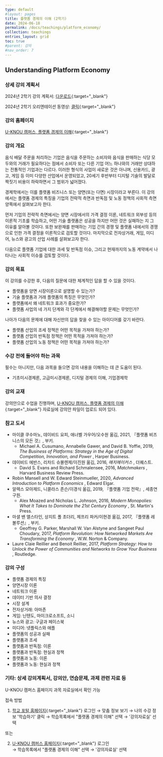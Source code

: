 ```yaml
---
type: default
#layout: pages
title: 플랫폼 경제의 이해 (2학기)
date: 2024-06-18
permalink: /docs/teachings/platform_economy/
collection: teachings
entries_layout: grid
toc: true
#parent: 강의
#nav_order: 7
---
```


## Understanding Platform Economy

### 상세 강의 계획서

2024년 2학기 강의 계획서: [다운로드](https://drive.google.com/file/d/19Xz_dB6zualWuItVsdFNHK_BCD3sZEAn/view){:target="_blank"}

2024년 2학기 오리엔테이션 동영상: [클릭](https://youtu.be/J1yrf8KSikI){:target="_blank"}


### 강의 홈페이지

[U-KNOU 캠퍼스, 플랫폼 경제의 이해](https://ucampus.knou.ac.kr/ekp/user/course/initUCRCourse.sdo?sbjtId=KNOU1716001&cntsId=KNOU1716){:target="_blank"}

### 강의 개요
음식 배달 주문을 처리하는 기업은 음식을 주문하는 소비자와 음식을 판매하는 식당 모두와의 거래가 필요하다는 점에서 소비자 또는 다른 기업 어느 하나와의 거래만 상대하는 전통적인 기업과는 다르다. 이러한 형식의 사업이 새로운 것은 아니며, 신용카드, 광고, 게임 등 이미 다양한 산업에서 운영되었고, 20세기 후반부터 디지털 기술의 발달로 짝짓기 비용이 하락하면서 그 범위가 넓어졌다.

경제학에서는 이를 플랫폼 비즈니스 또는 양면(또는 다면) 시장이라고 부른다. 이 강의에서는 플랫폼 경제의 특징을 기업의 전략적 측면과 반독점 및 노동 정책의 사회적 측면 양쪽에서 살펴보고자 한다. 

먼저 기업의 전략적 측면에서는 양면 시장에서의 가격 결정 이론, 네트워크 외부성 등의 이론적 기초를 학습하고, 어떤 기술 플랫폼은 성공을 하지만 어떤 것은 실패하는 지 그 이유를 알아볼 것이다. 또한 보완재를 판매하는 기업 간의 경쟁 및 플랫폼 내에서의 경쟁으로 인한 가격 결정을 이론적으로 검토할 것이다. 마지막으로 전자상거래, 게임, 미디어, 뉴스와 광고의 산업 사례를 살펴보고자 한다.

다음으로 플랫폼 기업에 대한 과세 및 반독점 이슈, 그리고 현재까지의 노동 계약에서 나타나는 사회적 이슈를 검토할 것이다.

### 강의 목표

이 강의를 수강한 후, 다음의 질문에 대한 체계적인 답을 할 수 있을 것이다.

- 플랫폼을 양면 시장이론으로 설명할 수 있는가?
- 기술 플랫폼과 거래 플랫폼의 특징은 무엇인가?
- 플랫폼에서 왜 네트워크 효과가 중요한가?
- 플랫폼 사업의 네 가지 단계와 각 단계에서 해결해야할 문제는 무엇인가?

나아가  다음의 문제에 대해 자신만의 답을 찾을 수 있는 아이디어를 갖기 바란다.

- 플랫폼 산업의 조세 정책은 어떤 목적을 가져야 하는가?
- 플랫폼 산업의 반독점 정책은 어떤 목적을 가져야 하는가?
- 플랫폼 산업의 노동 정책은 어떤 목적을 가져야 하는가?

### 수강 전에 들어야 하는 과목

필수는 아니지만, 다음 과목을 들으면 강의 내용을 이해하는 데 큰 도움이 된다.

- 기초미시경제론, 고급미시경제론, 디지털 경제의 이해, 기업경제학

### 강의 교재

강의안으로 수업을 진행하며, [U-KNOU 캠퍼스, 플랫폼 경제의 이해](https://ucampus.knou.ac.kr/ekp/user/course/initUCRCourse.sdo?sbjtId=KNOU1716001&cntsId=KNOU1716){:target="_blank"} 자료실에 강의안 파일이 업로드 되어 있다.

### 참고 도서

- 마이클 쿠수마노, 데이비드 요피, 애너벨 가우어/오수원 옮김, 2021, 『플랫폼 비즈니스의 모든 것』, 부키. 
  * Michael A. Cusumano, Annabelle Gawer, and David B. Yoffie, 2019,<em> The Business of Platforms: Strategy in the Age of Digital Competition, Innovation, and Power </em>, Harper Business.
- 데이비드 에반스, 리차드 슈몰렌제/이진원 옮김, 2016, <em> 매치메이커스 </em>, 더퀘스트.
  * David S. Evans and Richard Schmalensee, 2016, <em> Matchmakers </em>, Harvard Business Review Press.
- Robin Mansell and W. Edward Steinmueller, 2020, <em> Advanced Introduction to Platform Economics </em>, Edward Elgar.
- 알렉스 모아제드, 니콜라스 존슨/이경식 옮김, 2019, 『플랫폼 기업 전략』, 세종연구원. 
  * Alex Moazed and Nicholas L. Johnson, 2016, <em> Modern Monopolies: What It Takes to Dominate the 21st Century Economy </em>, St. Martin's Press.
- 마셜 밴 앨스타인, 상지트 폴 초더리, 제프리 파커/이현경 옮김, 2017, 『플랫폼 레볼루션』, 부키.
  * Geoffrey G. Parker, Marshall W. Van Alstyne and Sangeet Paul Choudary, 2017, <em> Platform Revolution: How Networked Markets Are Transforming the Economy </em>, W.W. Norton & Company.
- Laure Claie Reillier and Benoit Reillier, 2017, <em> Platform Strategy: How to Unlock the Power of Communities and Networks to Grow Your Business </em>, Routledge.

### 강의 구성

- 플랫폼 경제의 특징
- 양면시장 이론
- 네트워크 이론
- 데이터 기반 의사 결정
- 시장 설계
- 전자상거래: 아마존
- 게임: 닌텐도, 마이크로소프트, 소니
- 뉴스와 광고: 구글과 페이스북
- 미디어: 넷플릭스와 애플
- 플랫폼의 성공과 실패
- 플랫폼과 조세
- 플랫폼과 반독점: 이론
- 플랫폼과 반독점: 현실과 정책
- 플랫폼과 노동: 이론
- 플랫폼과 노동: 현실과 정책

### 기타: 상세 강의계획서, 강의안, 연습문제, 과제 관련 자료 등
U-KNOU 캠퍼스 홈페이지 과목 자료실에서 확인 가능

접속 방법

1. [학교 포털 홈페이지](https://www.knou.ac.kr){:target="_blank"} 로그인 
→ 맞춤 정보 보기 
→ 나의 수강 정보 '학습하기' 클릭 
→ 학습목록에서 "플랫폼 경제의 이해" 선택 
→ '강의자료실' 선택 

또는

2. [U-KNOU 캠퍼스 홈페이지](https://ucampus.knou.ac.kr/){:target="_blank"} 로그인  
→ 학습목록에서 "플랫폼 경제의 이해" 선택
→  '강의자료실' 선택
